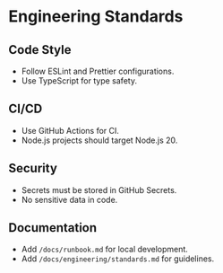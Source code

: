 # Engineering Standards

## Code Style
- Follow ESLint and Prettier configurations.
- Use TypeScript for type safety.

## CI/CD
- Use GitHub Actions for CI.
- Node.js projects should target Node.js 20.

## Security
- Secrets must be stored in GitHub Secrets.
- No sensitive data in code.

## Documentation
- Add `/docs/runbook.md` for local development.
- Add `/docs/engineering/standards.md` for guidelines.